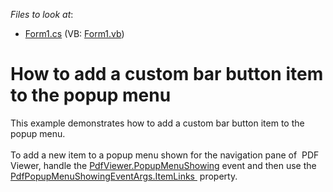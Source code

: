 <!-- default file list -->
*Files to look at*:

* [Form1.cs](./CS/CustomPopupMenu/Form1.cs) (VB: [Form1.vb](./VB/CustomPopupMenu/Form1.vb))
<!-- default file list end -->
# How to add a custom bar button item to the popup menu


This example demonstrates how to add a custom bar button item to the popup menu.<br><br>To add a new item to a popup menu shown for the navigation pane of  PDF Viewer, handle the <a href="https://documentation.devexpress.com/#WindowsForms/DevExpressXtraPdfViewerPdfViewer_PopupMenuShowingtopic">PdfViewer.PopupMenuShowing</a> event and then use the <a href="https://documentation.devexpress.com/#WindowsForms/DevExpressXtraPdfViewerPdfPopupMenuShowingEventArgs_ItemLinkstopic">PdfPopupMenuShowingEventArgs.ItemLinks </a> property. <br><br><br>

<br/>


